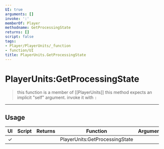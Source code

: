 ```yaml
---
UI: true
arguments: []
invoke: ':'
memberOf: Player
methodname: GetProcessingState
returns: []
script: false
tags:
- Player/PlayerUnits/_function
- function/UI
title: PlayerUnits.GetProcessingState
---
```

# PlayerUnits:GetProcessingState
> this function is a member of [[PlayerUnits]]
> this method expects an implicit "self" argument. invoke it with `:`
-----
## Usage
|  UI | Script | Returns | Function | Arguments |
|:---:|:------:|-------:|:--------:|:---------|
|✓| ||PlayerUnits:GetProcessingState||
